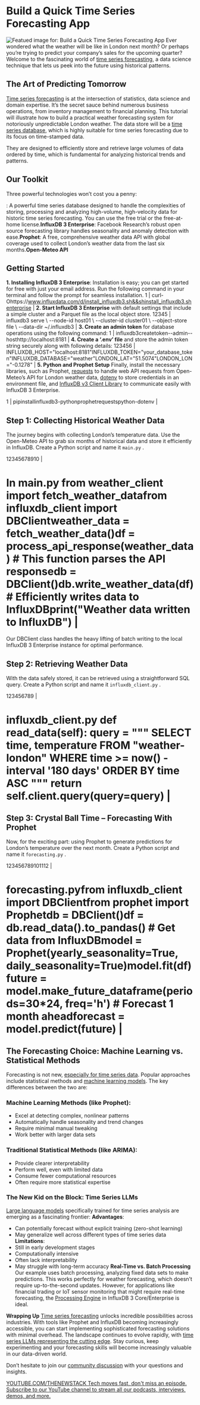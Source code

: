 # Build a Quick Time Series Forecasting App
![Featued image for: Build a Quick Time Series Forecasting App](https://cdn.thenewstack.io/media/2025/05/c0c9e2c8-forecast-1024x620.png)
Ever wondered what the weather will be like in London next month? Or perhaps you’re trying to predict your company’s sales for the upcoming quarter? Welcome to the fascinating world of [time series forecasting](https://thenewstack.io/time-series-forecasting-with-tensorflow-and-influxdb/), a data science technique that lets us peek into the future using historical patterns.

## The Art of Predicting Tomorrow
[Time series forecasting](https://www.influxdata.com/time-series-forecasting-methods/?utm_source=vendor&utm_medium=referral&utm_campaign=2025-05_spnsr-ctn_ts-forecasting_tns) is at the intersection of statistics, data science and domain expertise. It’s the secret sauce behind numerous business operations, from inventory management to financial planning. This tutorial will illustrate how to build a practical weather forecasting system for notoriously unpredictable London weather.
The data store will be a [time series database](https://www.influxdata.com/time-series-database/?utm_source=vendor&utm_medium=referral&utm_campaign=2025-05_spnsr-ctn_ts-forecasting_tns), which is highly suitable for time series forecasting due to its focus on time-stamped data.

They are designed to efficiently store and retrieve large volumes of data ordered by time, which is fundamental for analyzing historical trends and patterns.

## Our Toolkit
Three powerful technologies won’t cost you a penny:

: A powerful time series database designed to handle the complexities of storing, processing and analyzing high-volume, high-velocity data for historic time series forecasting. You can use the free trial or the free-at-home license.**InfluxDB 3 Enterprise**: Facebook Research’s robust open source forecasting library handles seasonality and anomaly detection with ease.**Prophet**: A free, comprehensive weather data API with global coverage used to collect London’s weather data from the last six months.**Open-Meteo API**
## Getting Started
**1. Installing InfluxDB 3 Enterprise**: Installation is easy; you can get started for free with just your email address. Run the following command in your terminal and follow the prompt for seamless installation.
1 |
curl-Ohttps://www.influxdata.com/d/install_influxdb3.sh&&shinstall_influxdb3.shenterprise |
**2. Start InfluxDB 3 Enterprise** with default settings that include a simple cluster and a Parquet file as the local object store.
12345 |
influxdb3 serve \ --node-id host01 \ --cluster-id cluster01 \ --object-store file \ --data-dir ~/.influxdb3 |
**3. Create an admin token** for database operations using the following command:
1 |
influxdb3createtoken--admin--hosthttp://localhost:8181 |
**4. Create a ‘.env’ file** and store the admin token string securely along with following details:
123456 |
INFLUXDB_HOST="localhost:8181"INFLUXDB_TOKEN="your_database_token"INFLUXDB_DATABASE="weather"LONDON_LAT="51.5074"LONDON_LON="-0.1278" |
**5. Python and Prophet Setup**
Finally, install the necessary libraries, such as Prophet, [requests](https://pypi.org/project/requests/) to handle web API requests from Open-Meteo’s API for London weather data, [dotenv](https://pypi.org/project/python-dotenv/) to store credentials in an environment file, and [InfluxDB v3 Client Library](https://github.com/InfluxCommunity/influxdb3-python) to communicate easily with InfluxDB 3 Enterprise.

1 |
pipinstallinfluxdb3-pythonprophetrequestspython-dotenv |
## Step 1: Collecting Historical Weather Data
The journey begins with collecting London’s temperature data. Use the Open-Meteo API to grab six months of historical data and store it efficiently in InfluxDB. Create a Python script and name it `main.py`
.

12345678910 |
# In main.py from weather_client import fetch_weather_datafrom influxdb_client import DBClientweather_data = fetch_weather_data()df = process_api_response(weather_data) # This function parses the API responsedb = DBClient()db.write_weather_data(df) # Efficiently writes data to InfluxDBprint("Weather data written to InfluxDB") |
Our DBClient class handles the heavy lifting of batch writing to the local InfluxDB 3 Enterprise instance for optimal performance.
## Step 2: Retrieving Weather Data
With the data safely stored, it can be retrieved using a straightforward SQL query. Create a Python script and name it `influxdb_client.py`
.

123456789 |
# influxdb_client.py def read_data(self): query = """ SELECT time, temperature FROM "weather-london" WHERE time >= now() - interval '180 days' ORDER BY time ASC """ return self.client.query(query=query) |
## Step 3: Crystal Ball Time – Forecasting With Prophet
Now, for the exciting part: using Prophet to generate predictions for London’s temperature over the next month. Create a Python script and name it `forecasting.py`
.

123456789101112 |
# forecasting.pyfrom influxdb_client import DBClientfrom prophet import Prophetdb = DBClient()df = db.read_data().to_pandas() # Get data from InfluxDBmodel = Prophet(yearly_seasonality=True, daily_seasonality=True)model.fit(df)future = model.make_future_dataframe(periods=30*24, freq='h') # Forecast 1 month aheadforecast = model.predict(future) |
## The Forecasting Choice: Machine Learning vs. Statistical Methods
Forecasting is not new, [especially for time series data](https://thenewstack.io/data-modeling-part-2-method-for-time-series-databases/). Popular approaches include statistical methods and [machine learning models](https://thenewstack.io/deploying-scalable-machine-learning-models-for-long-term-sustainability/). The key differences between the two are:

### Machine Learning Methods (like Prophet):
- Excel at detecting complex, nonlinear patterns
- Automatically handle seasonality and trend changes
- Require minimal manual tweaking
- Work better with larger data sets
### Traditional Statistical Methods (like ARIMA):
- Provide clearer interpretability
- Perform well, even with limited data
- Consume fewer computational resources
- Often require more statistical expertise
### The New Kid on the Block: Time Series LLMs
[Large language models](https://thenewstack.io/7-guiding-principles-for-working-with-llms/) specifically trained for time series analysis are emerging as a fascinating frontier:
**Advantages**:
- Can potentially forecast without explicit training (zero-shot learning)
- May generalize well across different types of time series data
**Limitations**:
- Still in early development stages
- Computationally intensive
- Often lack interpretability
- May struggle with long-term accuracy
**Real-Time vs. Batch Processing**
Our example uses batch processing, analyzing fixed data sets to make predictions. This works perfectly for weather forecasting, which doesn’t require up-to-the-second updates. However, for applications like financial trading or IoT sensor monitoring that might require real-time forecasting, the [Processing Engine](https://docs.influxdata.com/influxdb3/enterprise/plugins/?utm_source=vendor&utm_medium=referral&utm_campaign=2025-05_spnsr-ctn_ts-forecasting_tns) in InfluxDB 3 Core/Enterprise is ideal.

**Wrapping Up**
[Time series forecasting](https://thenewstack.io/what-is-time-series-forecasting/) unlocks incredible possibilities across industries. With tools like Prophet and InfluxDB becoming increasingly accessible, you can start implementing sophisticated forecasting solutions with minimal overhead.
The landscape continues to evolve rapidly, with [time series LLMs representing the cutting edge](https://thenewstack.io/bridging-time-series-from-edge-to-cloud/). Stay curious, keep experimenting and your forecasting skills will become increasingly valuable in our data-driven world.

Don’t hesitate to join our [community discussion](https://community.influxdata.com/?utm_source=vendor&utm_medium=referral&utm_campaign=2025-05_spnsr-ctn_ts-forecasting_tns) with your questions and insights.

[
YOUTUBE.COM/THENEWSTACK
Tech moves fast, don't miss an episode. Subscribe to our YouTube
channel to stream all our podcasts, interviews, demos, and more.
](https://youtube.com/thenewstack?sub_confirmation=1)